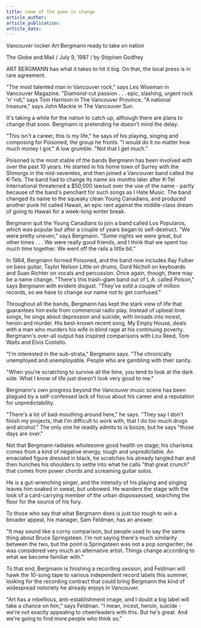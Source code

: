 ```yaml
---
title: name of the game is change
article_author:
article_publication:
article_date:
---
```

Vancouver rocker Art Bergmann ready to take on nation  
  
The Globe and Mail / July 9, 1987 / by Stephen Godfrey  
  
ART BERGMANN has what it takes to hit it big. On that, the local press is in rare agreement.  
  
"The most talented man in Vancouver rock," says Les Wiseman in Vancouver Magazine. "Diamond-cut passion . . . epic, slashing, urgent rock 'n' roll," says Tom Harrison in The Vancouver Province. "A national treasure," says John Mackie in The Vancouver Sun.  
  
It's taking a while for the nation to catch up, although there are plans to change that soon. Bergmann is pretending he doesn't mind the delay.  
  
"This isn't a career, this is my life," he says of his playing, singing and composing for Poisoned, the group he fronts. "I would do it no matter how much money I got." A low grumble. "Not that I get much."  
  
Poisoned is the most stable of the bands Bergmann has been involved with over the past 10 years. He started in his home town of Surrey with the Shmorgs in the mid-seventies, and then joined a Vancouver band called the K-Tels. The band had to change its name six months later after K-Tel International threatened a $50,000 lawsuit over the use of the name - partly because of the band's penchant for such songs as I Hate Music. The band changed its name to the squeaky clean Young Canadians, and produced another punk hit called Hawaii, an epic rant against the middle-class dream of going to Hawaii for a week-long winter break.  
  
Bergmann quit the Young Canadians to join a band called Los Popularos, which was popular but after a couple of years began to self-destruct. "We were pretty uneven," says Bergmann. "Some nights we were great, but other times . . . We were really good friends, and I think that we spent too much time together. We went off the rails a little bit."  
  
In 1984, Bergmann formed Poisoned, and the band now includes Ray Fulber on bass guitar, Taylor Nelson Little on drums, Gord Nicholl on keyboards and Suan Richter on vocals and percussion. Once again, though, there may be a name change. "There's this trash-glam band out of L.A. called Poison," says Bergmann with evident disgust. "They've sold a couple of million records, so we have to change our name not to get confused."  
  
Throughout all the bands, Bergmann has kept the stark view of life that guarantees him exile from commercial radio play. Instead of upbeat love songs, he sings about depression and suicide, with inroads into incest, heroin and murder. His best-known recent song, My Empty House, deals with a man who murders his wife in blind rage at his continuing poverty. Bergmann's over-all output has inspired comparisons with Lou Reed, Tom Waits and Elvis Costello.  
  
"I'm interested in the sub-strata," Bergmann says. "The chronically unemployed and unemployable. People who are gambling with their sanity.  
  
"When you're scratching to survive all the time, you tend to look at the dark side. What I know of life just doesn't look very good to me."  
  
Bergmann's own progress beyond the Vancouver music scene has been plagued by a self-confessed lack of focus about his career and a reputation for unpredictability.  
  
"There's a lot of bad-mouthing around here," he says. "They say I don't finish my projects, that I'm difficult to work with, that I do too much drugs and alcohol." The only one he readily admits to is booze, but he says "those days are over."  
  
Not that Bergmann radiates wholesome good health on stage; his charisma comes from a kind of negative energy, tough and unpredictable. An emaciated figure dressed in black, he scratches his already tangled hair and then hunches his shoulders to settle into what he calls "that great crunch" that comes from power chords and screaming guitar solos.  
  
He is a gut-wrenching singer, and the intensity of his playing and singing leaves him soaked in sweat, but unbowed. He wanders the stage with the look of a card-carrying member of the urban dispossessed, searching the floor for the source of his fury.  
  
To those who say that what Bergmann does is just too tough to win a broader appeal, his manager, Sam Feldman, has an answer.  
  
"It may sound like a corny comparison, but people used to say the same thing about Bruce Springsteen. I'm not saying there's much similarity between the two, but the point is Springsteen was not a pop songwriter; he was considered very much an alternative artist. Things change according to what we become familiar with."  
  
To that end, Bergmann is finishing a recording session, and Feldman will hawk the 10-song tape to various independent record labels this summer, looking for the recording contract that could bring Bergmann the kind of widespread notoriety he already enjoys in Vancouver.  
  
"Art has a rebellious, anti-establishment image, and I doubt a big label will take a chance on him," says Feldman. "I mean, incest, heroin, suicide - we're not exactly appealing to cheerleaders with this. But he's great. And we're going to find more people who think so."  

